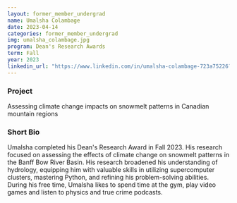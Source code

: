 ```yaml
---
layout: former_member_undergrad
name: Umalsha Colambage
date: 2023-04-14
categories: former_member_undergrad
img: umalsha_colambage.jpg
program: Dean's Research Awards 
term: Fall
year: 2023
linkedin_url: "https://www.linkedin.com/in/umalsha-colambage-723a75226?utm_source=share&utm_campaign=share_via&utm_content=profile&utm_medium=ios_app"
---
```


### Project
Assessing climate change impacts on snowmelt patterns in Canadian mountain regions

### Short Bio 
Umalsha completed his Dean's Research Award in Fall 2023. His research focused on assessing the effects of climate change on snowmelt patterns in the Banff Bow River Basin. His research broadened his understanding of hydrology, equipping him with valuable skills in utilizing supercomputer clusters, mastering Python, and refining his problem-solving abilities. During his free time, Umalsha likes to spend time at the gym, play video games and listen to physics and true crime podcasts.

